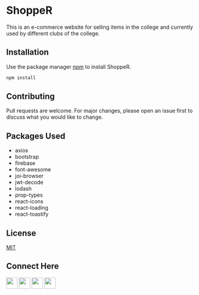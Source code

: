 # ShoppeR

This is an e-commerce website for selling items in the college and currently used by different clubs of the college.
## Installation

Use the package manager [npm](https://www.npmjs.com/) to install ShoppeR.

```bash
npm install
```


## Contributing
Pull requests are welcome. For major changes, please open an issue first to discuss what you would like to change.

## Packages Used
* axios
* bootstrap
* firebase
* font-awesome
* joi-browser
* jwt-decode
* lodash
* prop-types
* react-icons
* react-loading
* react-toastify


## License
[MIT](https://choosealicense.com/licenses/mit/)

## Connect Here

[<img src="https://logo.letskhabar.com/img?tool=linkedin&acol=gold" width="30px">](https://www.linkedin.com/in/sanskarseth/)
[<img src="https://logo.letskhabar.com/img?tool=twitter&acol=gold" width="30px">](https://twitter.com/__sanSkar__)
[<img src="https://logo.letskhabar.com/img?tool=mail&acol=gold" width="30px">](mailto:sanskar.iiitr@gmail.com)
[<img src="https://logo.letskhabar.com/img?tool=globe&acol=gold" width="30px">](https://sanskarseth.me)
